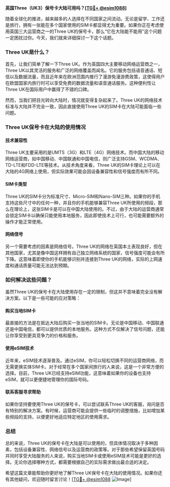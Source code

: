 **英国Three（UK3）保号卡大陆可用吗？[[TG💪+ @esim1088](https://t.me/s/esim1088)]**

随着全球化的推进，越来越多的人选择在不同国家之间流动。无论是留学、工作还是旅行，拥有一张能在多个国家使用的SIM卡都显得尤为重要。如果你正在考虑使用英国三大运营商之一的Three UK的保号卡，那么“它在大陆能不能用”这个问题一定困扰过你。今天，我们就来详细探讨一下这个话题。

### Three UK是什么？

首先，让我们简单了解一下Three UK。作为英国四大主要移动网络运营商之一，Three UK以其灵活的服务和广泛的网络覆盖而闻名。它的服务包括语音通话、短信以及数据流量，而且近年来在欧洲范围内推行了漫游免漫游费政策，这使得用户在欧盟国家内旅行时可以享受免费的数据流量和语音通话服务。这种便利性让Three UK在国际用户中赢得了不错的口碑。

然而，当我们把目光转向大陆时，情况就变得复杂起来了。Three UK的网络技术标准与大陆并不完全一致，因此直接使用Three UK的SIM卡在大陆可能面临一些问题。

### Three UK保号卡在大陆的使用情况

#### 技术兼容性
Three UK主要采用的是UMTS（3G）和LTE（4G）网络技术。而中国大陆的移动网络运营商，如中国移动、中国联通和中国电信，则广泛支持GSM、WCDMA、TD-LTE和FDD-LTE等技术。从技术角度来看，Three UK的SIM卡理论上可以在大陆的4G网络上使用，但实际效果可能会因设备兼容性和信号强度而有所不同。

#### SIM卡类型
Three UK的SIM卡分为标准尺寸、Micro-SIM和Nano-SIM三种。如果你的手机支持这些尺寸中的任何一种，并且你的手机能够兼容Three UK所使用的频段，那么在理论上，这张SIM卡是可以在中国大陆使用的。不过，由于大陆的运营商通常会锁定SIM卡以确保只能使用本地服务，因此即使技术上可行，也可能需要额外的操作才能正常使用。

#### 网络信号
另一个需要考虑的因素是网络信号。Three UK的网络在英国本土表现良好，但在其他国家，尤其是像中国这样拥有自己独立网络系统的国家，信号强度可能会有所下降。这意味着即使你的手机能够识别并连接到Three UK的网络，实际的上网速度和通话质量可能无法达到预期。

### 如何解决这些问题？

虽然Three UK的保号卡在大陆使用存在一定的限制，但这并不意味着完全没有解决方案。以下是一些可能的应对策略：

#### 购买当地SIM卡
最直接的方法是在抵达大陆后购买一张当地的SIM卡。无论是中国移动、中国联通还是中国电信，都可以提供优质的本地服务。这种方式不仅解决了信号问题，还能让你享受到更具竞争力的价格和服务。

#### 使用eSIM技术
近年来，eSIM技术逐渐普及。通过eSIM，你可以轻松切换不同的运营商网络，而无需更换实体SIM卡。对于经常在多个国家间旅行的人来说，这是一个非常方便的选择。目前，Three UK已经支持eSIM功能，这意味着如果你的设备也支持eSIM，就可以更便捷地管理你的国际号码。

#### 联系客服寻求帮助
如果你坚持要使用Three UK的保号卡，可以尝试联系Three UK的客服，询问是否有特别的解决方案。有时候，运营商可能会提供一些临时的调整措施，比如增加某些频段的支持，以便更好地适应特定地区的使用需求。

### 总结

总的来说，Three UK的保号卡在大陆是可以使用的，但具体情况取决于多种因素，包括设备兼容性、网络信号以及运营商的政策等。对于那些希望保留英国号码并同时享受大陆服务的人来说，购买当地SIM卡或使用eSIM技术可能是更好的选择。无论你选择哪种方式，都需要根据自己的实际需求做出最合适的决定。

希望这篇文章能帮助你更好地了解Three UK保号卡在大陆的使用情况。如果你还有其他疑问，欢迎随时留言讨论！[[TG💪+ @esim1088](https://t.me/s/esim1088) ![Image](https://i.postimg.cc/4NQfJmqS/Snipaste-2025-05-13-00-14-12.png)]
